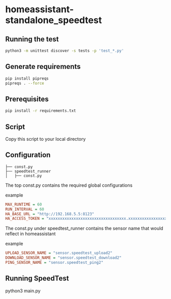 # homeassistant-standalone_speedtest

## Running the test

```bash
python3 -m unittest discover -s tests -p 'test_*.py'
```

## Generate requirements

```bash
pip install pipreqs
pipreqs . --force
```

## Prerequisites

```bash
pip install -r requirements.txt
```

## Script
Copy this script to your local directory

## Configuration

```
├── const.py
├── speedtest_runner
│   ├── const.py
```

The top const.py contains the required global configurations

example

```ini
MAX_RUNTIME = 60
RUN_INTERVAL = 60
HA_BASE_URL = "http://192.168.5.5:8123"
HA_ACCESS_TOKEN = "xxxxxxxxxxxxxxxxxxxxxxxxxxxxxxxxxx.xxxxxxxxxxxxxxxxxxxxxxxxxxxxxxxxxxxxxxxxxxxxxxxxxxxxxxxxxxxxxxxxxxxxxxxxxxxxxxxxxxxxxxxxxxxxxxxxxxxxxxxxxxxxxxxxxxxxxxxxxxxxxxxxxxxxxxxxxxxxxxxxxxxxx"
```

The const.py under speedtest_runner contains the sensor name that would reflect in homeassistant

example

```ini
UPLOAD_SENSOR_NAME = "sensor.speedtest_upload2"
DOWNLOAD_SENSOR_NAME = "sensor.speedtest_download2"
PING_SENSOR_NAME = "sensor.speedtest_ping2"
```

## Running SpeedTest
python3 main.py
